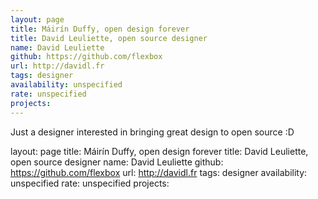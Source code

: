```yaml
---
layout: page
title: Máirín Duffy, open design forever
title: David Leuliette, open source designer
name: David Leuliette
github: https://github.com/flexbox
url: http://davidl.fr
tags: designer
availability: unspecified
rate: unspecified
projects:
---
```


Just a designer interested in bringing great design to open source :D

layout: page
title: Máirín Duffy, open design forever
title: David Leuliette, open source designer
name: David Leuliette
github: https://github.com/flexbox
url: http://davidl.fr
tags: designer
availability: unspecified
rate: unspecified
projects:
